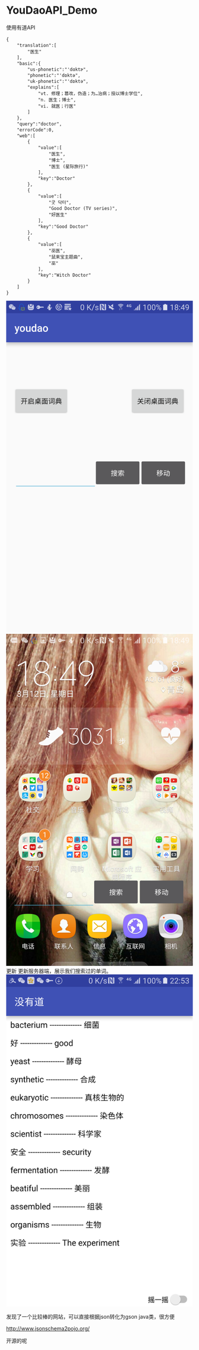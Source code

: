 # YouDaoAPI_Demo
使用有道API

```
{
    "translation":[
        "医生"
    ],
    "basic":{
        "us-phonetic":"'dɑktɚ",
        "phonetic":"'dɒktə",
        "uk-phonetic":"'dɒktə",
        "explains":[
            "vt. 修理；篡改，伪造；为…治病；授以博士学位",
            "n. 医生；博士",
            "vi. 就医；行医"
        ]
    },
    "query":"doctor",
    "errorCode":0,
    "web":[
        {
            "value":[
                "医生",
                "博士",
                "医生 (星际旅行)"
            ],
            "key":"Doctor"
        },
        {
            "value":[
                "굿 닥터",
                "Good Doctor (TV series)",
                "好医生"
            ],
            "key":"Good Doctor"
        },
        {
            "value":[
                "巫医",
                "鼠来宝主题曲",
                "巫"
            ],
            "key":"Witch Doctor"
        }
    ]
}
```
![image](https://github.com/xbw12138/YouDaoAPI_Demo/blob/master/ScreenShot/Screenshot_20170312-184907.png)
![image](https://github.com/xbw12138/YouDaoAPI_Demo/blob/master/ScreenShot/Screenshot_20170312-184922.png)
更新
更新服务器端，展示我们搜索过的单词。
![image](https://github.com/xbw12138/YouDaoAPI_Demo/blob/master/ScreenShot/Screenshot_20170313-225304.png)

发现了一个比较棒的网站，可以直接根据json转化为gson java类，很方便


[](http://www.jsonschema2pojo.org/)http://www.jsonschema2pojo.org/

开源的呢

